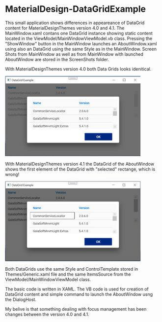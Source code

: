 # MaterialDesign-DataGridExample
This small application shows differences in appeareance of DataGrid content for MaterialDesignThemes version 4.0 and 4.1.
The MainWindow.xaml contans one DataGrid instance showing static content located in the ViewModel/MainWindowViewModel.vb class. Pressing the "ShowWindow" button in the MainWindow 
launches an AboutWindow.xaml using also an DataGrid using the same Style as in the MainWindow. Screen Shots from MainWindow as well as from MainWindow with launched AboutWindow 
are stored in the ScreenShots folder.

With MaterialDesignThemes version 4.0 both Data Grids looks idenitical.

<img width="441" alt="DialogWindow_4_0" src="https://raw.githubusercontent.com/DrCQ/MaterialDesign-DataGridExample/master/DataGridExample/ScreenShots/DialogWindow_4_0.PNG">

With MaterialDesignThemes version 4.1 the DataGrid of the AboutWindow shows the first element of the DataGrid with "selected" rectange, which is wrong!

<img width="441" alt="DialogWindow_4_0" src="https://raw.githubusercontent.com/DrCQ/MaterialDesign-DataGridExample/master/DataGridExample/ScreenShots/DialogWindow_4_1.PNG">

Both DataGrids use the same Style and ControlTemplate stored in Themes/Generic.xaml file and the same ItemsSource from the ViewModel/MainWindowViewModel class.

The basic code is written in XAML. The VB code is used for creation of DataGrid content and simple command to launch the AboutWindow usng the DialogHost.

My belive is that something dealing with focus management has been changes between the version 4.0 and 4.1.
